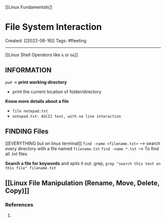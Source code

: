 [[Linux Fundamentals]]

# File System Interaction
Created:  [[2022-06-16]]
Tags: #fleeting 

---
[[Linux Shell Operators like `&` or `&&`]]


## INFORMATION
`pwd` -> **print working directory**
- print the current location of folder/directory

**Know more details about a file**
- `file notepad.txt`
- `notepad.txt: ASCII text, with no line interaction` 



## FINDING Files
[[EVERYTHING but on linux terminal]]
`find -name <filename.txt>` --> search every directory with a file named `filename.txt`
`find -name *.txt` --> To find all .txt files

**Search a file for keywords** and spits it out.
grep, 
`grep "search this text on this file" filename.txt`



## [[Linux File Manipulation (Rename, Move, Delete, Copy)]]






















### References
1. 
